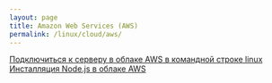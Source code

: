 ```yaml
---
layout: page
title: Amazon Web Services (AWS)
permalink: /linux/cloud/aws/
---
```


[Подключиться к серверу в облаке AWS в командной строке linux](/linux/cloud/aws/connect-to-server/)  
[Инсталляция Node.js в облаке AWS](/linux/cloud/aws/nodejs-server/)
